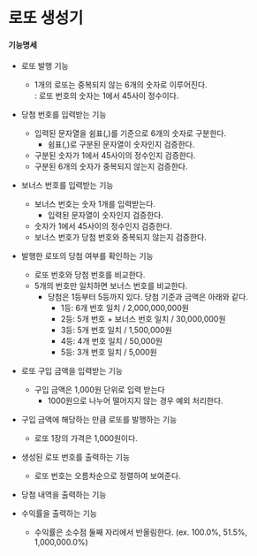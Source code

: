 # 로또 생성기   

#### 기능명세   
- 로또 발행 기능
  - 1개의 로또는 중복되지 않는 6개의 숫자로 이루어진다.   
       : 로또 번호의 숫자는 1에서 45사이 정수이다.   
   
- 당첨 번호를 입력받는 기능
    - 입력된 문자열을 쉼표(,)를 기준으로 6개의 숫자로 구분한다.
        - 쉼표(,)로 구분된 문자열이 숫자인지 검증한다.
    - 구분된 숫자가 1에서 45사이의 정수인지 검증한다.
    - 구분된 6개의 숫자가 중복되지 않는지 검증한다.
    
- 보너스 번호를 입력받는 기능
    - 보너스 번호는 숫자 1개를 입력받는다.
        - 입력된 문자열이 숫자인지 검증한다.
    - 숫자가 1에서 45사이의 정수인지 검증한다.
    - 보너스 번호가 당첨 번호와 중복되지 않는지 검증한다.

- 발행한 로또의 당첨 여부를 확인하는 기능
    - 로또 번호와 당첨 번호를 비교한다.
    - 5개의 번호만 일치하면 보너스 번호를 비교한다.
        - 당첨은 1등부터 5등까지 있다. 당첨 기준과 금액은 아래와 같다.
            - 1등: 6개 번호 일치 / 2,000,000,000원
            - 2등: 5개 번호 + 보너스 번호 일치 / 30,000,000원
            - 3등: 5개 번호 일치 / 1,500,000원
            - 4등: 4개 번호 일치 / 50,000원
            - 5등: 3개 번호 일치 / 5,000원
        
- 로또 구입 금액을 입력받는 기능
    - 구입 금액은 1,000원 단위로 입력 받는다
        - 1000원으로 나누어 떨어지지 않는 경우 예외 처리한다.

- 구입 금액에 해당하는 만큼 로또를 발행하는 기능
    - 로또 1장의 가격은 1,000원이다.

- 생성된 로또 번호를 출력하는 기능
    - 로또 번호는 오름차순으로 정렬하여 보여준다.

- 당첨 내역을 출력하는 기능

- 수익률을 출력하는 기능
    - 수익률은 소수점 둘째 자리에서 반올림한다. (ex. 100.0%, 51.5%, 1,000,000.0%)

